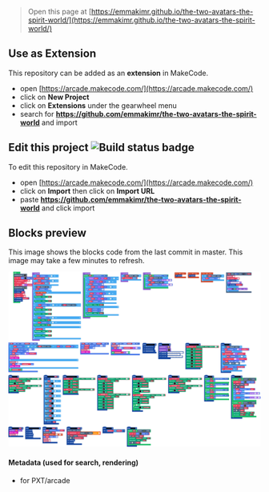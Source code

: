 


> Open this page at [https://emmakimr.github.io/the-two-avatars-the-spirit-world/](https://emmakimr.github.io/the-two-avatars-the-spirit-world/)

## Use as Extension

This repository can be added as an **extension** in MakeCode.

* open [https://arcade.makecode.com/](https://arcade.makecode.com/)
* click on **New Project**
* click on **Extensions** under the gearwheel menu
* search for **https://github.com/emmakimr/the-two-avatars-the-spirit-world** and import

## Edit this project ![Build status badge](https://github.com/emmakimr/the-two-avatars-the-spirit-world/workflows/MakeCode/badge.svg)

To edit this repository in MakeCode.

* open [https://arcade.makecode.com/](https://arcade.makecode.com/)
* click on **Import** then click on **Import URL**
* paste **https://github.com/emmakimr/the-two-avatars-the-spirit-world** and click import

## Blocks preview

This image shows the blocks code from the last commit in master.
This image may take a few minutes to refresh.

![A rendered view of the blocks](https://github.com/emmakimr/the-two-avatars-the-spirit-world/raw/master/.github/makecode/blocks.png)

#### Metadata (used for search, rendering)

* for PXT/arcade
<script src="https://makecode.com/gh-pages-embed.js"></script><script>makeCodeRender("{{ site.makecode.home_url }}", "{{ site.github.owner_name }}/{{ site.github.repository_name }}");</script>
